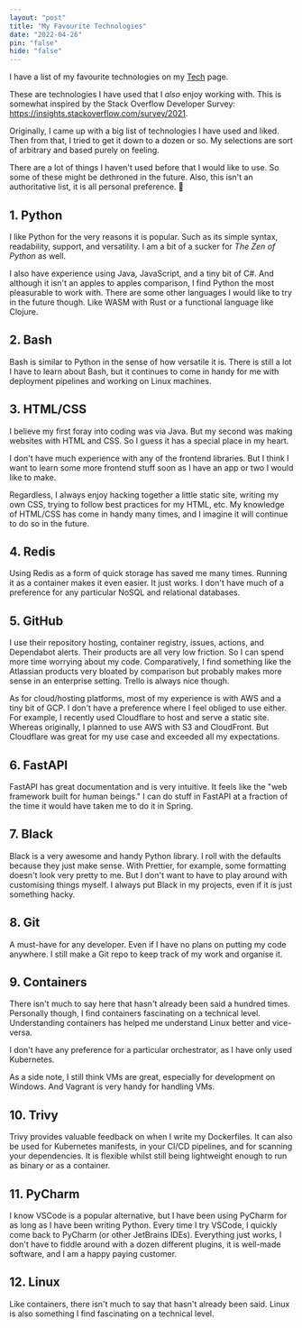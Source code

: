 ```yaml
---
layout: "post"
title: "My Favourite Technologies"
date: "2022-04-26"
pin: "false"
hide: "false"
---
```


I have a list of my favourite technologies on my [Tech](/tech) page.

These are technologies I have used that I _also_ enjoy working with. This is
somewhat inspired by the Stack Overflow Developer
Survey: <https://insights.stackoverflow.com/survey/2021>.

Originally, I came up with a big list of technologies I have used and liked.
Then from that, I tried to get it down to a dozen or so. My selections are sort
of arbitrary and based purely on feeling.

There are a lot of things I haven't used before that I would like to use. So
some of these might be dethroned in the future. Also, this isn't an
authoritative list, it is all personal preference. 🙂

## 1. Python

I like Python for the very reasons it is popular. Such as its simple syntax,
readability, support, and versatility. I am a bit of a sucker for _The Zen of
Python_ as well.

I also have experience using Java, JavaScript, and a tiny bit of C#. And
although it isn't an apples to apples comparison, I find Python the most
pleasurable to work with. There are some other languages I would like to try in
the future though. Like WASM with Rust or a functional language like Clojure.

## 2. Bash

Bash is similar to Python in the sense of how versatile it is. There is still a
lot I have to learn about Bash, but it continues to come in handy for me with
deployment pipelines and working on Linux machines.

## 3. HTML/CSS

I believe my first foray into coding was via Java. But my second was making
websites with HTML and CSS. So I guess it has a special place in my heart.

I don't have much experience with any of the frontend libraries. But I think I
want to learn some more frontend stuff soon as I have an app or two I would like
to make.

Regardless, I always enjoy hacking together a little static site, writing my own
CSS, trying to follow best practices for my HTML, etc. My knowledge of HTML/CSS
has come in handy many times, and I imagine it will continue to do so in the
future.

## 4. Redis

Using Redis as a form of quick storage has saved me many times. Running it as a
container makes it even easier. It just works. I don't have much of a preference
for any particular NoSQL and relational databases.

## 5. GitHub

I use their repository hosting, container registry, issues, actions, and
Dependabot alerts. Their products are all very low friction. So I can spend more
time worrying about my code. Comparatively, I find something like the Atlassian
products very bloated by comparison but probably makes more sense in an
enterprise setting. Trello is always nice though.

As for cloud/hosting platforms, most of my experience is with AWS and a tiny bit
of GCP. I don't have a preference where I feel obliged to use either. For
example, I recently used Cloudflare to host and serve a static site. Whereas
originally, I planned to use AWS with S3 and CloudFront. But Cloudflare was
great for my use case and exceeded all my expectations.

## 6. FastAPI

FastAPI has great documentation and is very intuitive. It feels like the "web
framework built for human beings." I can do stuff in FastAPI at a fraction of
the time it would have taken me to do it in Spring.

## 7. Black

Black is a very awesome and handy Python library. I roll with the defaults
because they just make sense. With Prettier, for example, some formatting
doesn't look very pretty to me. But I don't want to have to play around with
customising things myself. I always put Black in my projects, even if it is just
something hacky.

## 8. Git

A must-have for any developer. Even if I have no plans on putting my code
anywhere. I still make a Git repo to keep track of my work and organise it.

## 9. Containers

There isn't much to say here that hasn't already been said a hundred times.
Personally though, I find containers fascinating on a technical level.
Understanding containers has helped me understand Linux better and vice-versa.

I don't have any preference for a particular orchestrator, as I have only used
Kubernetes.

As a side note, I still think VMs are great, especially for development on
Windows. And Vagrant is very handy for handling VMs.

## 10. Trivy

Trivy provides valuable feedback on when I write my Dockerfiles. It can also be
used for Kubernetes manifests, in your CI/CD pipelines, and for scanning your
dependencies. It is flexible whilst still being lightweight enough to run as
binary or as a container.

## 11. PyCharm

I know VSCode is a popular alternative, but I have been using PyCharm for as
long as I have been writing Python. Every time I try VSCode, I quickly come back
to PyCharm (or other JetBrains IDEs). Everything just works, I don't have to
fiddle around with a dozen different plugins, it is well-made software, and I am
a happy paying customer.

## 12. Linux

Like containers, there isn't much to say that hasn't already been said. Linux is
also something I find fascinating on a technical level.
